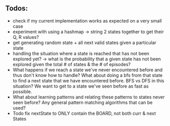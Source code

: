 ## Todos:
* check if my current implementation works as expected on a very small case
* experiment with using a hashmap -> string 2 states together to get their Q, R values?
* get generating random state + all next valid states given a particular state
* handling the situation where a state is reached that has not been explored yet?
	-> what is the probability that a given state has not been explored given the total # of states & the # of episodes?
* What happens if we reach a state we've never encountered before and thus don't know how to handle? What about doing a bfs from that state to find a next state that we have encountered before. BFS vs DFS in this situation? We want to get to a state we've seen before as fast as possible.
* What about learning patterns and relating these patterns to states never seen before?
	Any general pattern matching algorithms that can be used?
* Todo fix nextState to ONLY contain the BOARD, not both curr & next States